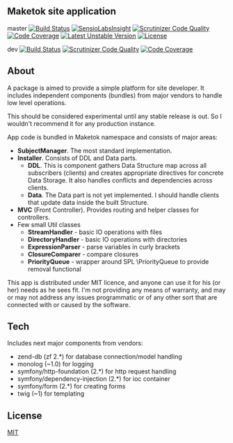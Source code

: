 Maketok site application
------------------------

master
[![Build Status](https://travis-ci.org/SlayerBirden/site.svg?branch=master)](https://travis-ci.org/SlayerBirden/site)
[![SensioLabsInsight](https://insight.sensiolabs.com/projects/4edbf1c9-a4ff-4e8f-868f-05a22af434d8/mini.png)](https://insight.sensiolabs.com/projects/4edbf1c9-a4ff-4e8f-868f-05a22af434d8)
[![Scrutinizer Code Quality](https://scrutinizer-ci.com/g/SlayerBirden/site/badges/quality-score.png?b=master)](https://scrutinizer-ci.com/g/SlayerBirden/site/?branch=master)
[![Code Coverage](https://scrutinizer-ci.com/g/SlayerBirden/site/badges/coverage.png?b=master)](https://scrutinizer-ci.com/g/SlayerBirden/site/?branch=master)
[![Latest Unstable Version](https://poser.pugx.org/maketok/site/v/unstable.svg)](https://packagist.org/packages/maketok/site) 
[![License](https://poser.pugx.org/maketok/site/license.svg)](https://packagist.org/packages/maketok/site)

dev
[![Build Status](https://travis-ci.org/SlayerBirden/site.svg?branch=dev)](https://travis-ci.org/SlayerBirden/site)
[![Scrutinizer Code Quality](https://scrutinizer-ci.com/g/SlayerBirden/site/badges/quality-score.png?b=dev)](https://scrutinizer-ci.com/g/SlayerBirden/site/?branch=dev)
[![Code Coverage](https://scrutinizer-ci.com/g/SlayerBirden/site/badges/coverage.png?b=dev)](https://scrutinizer-ci.com/g/SlayerBirden/site/?branch=dev)

About
-----

A package is aimed to provide a simple platform for site developer.
It includes independent components (bundles) from major vendors to handle low level operations.

This should be considered experimental until any stable release is out. So I wouldn't recommend it for any production instance.

App code is bundled in Maketok namespace and consists of major areas:
- **SubjectManager**. The most standard implementation.
- **Installer**. Consists of DDL and Data parts.
    - **DDL**. This is component gathers Data Structure map across all subscribers (clients) and creates appropriate directives for concrete Data Storage. It also handles conflicts and dependencies across clients.
    - **Data**. The Data part is not yet implemented. I should handle clients that update data inside the built Structure.
- **MVC** (Front Controller). Provides routing and helper classes for controllers.
- Few small Util classes
    - **StreamHandler** - basic IO operations with files
    - **DirectoryHandler** - basic IO operations with directories
    - **ExpressionParser** - parse variables in curly brackets
    - **ClosureComparer** - compare closures
    - **PriorityQueue** - wrapper around SPL \PriorityQueue to provide removal functional

This app is distributed under MIT licence, and anyone can use it for his (or her) needs as he sees fit. I'm not providing any means of warranty, and may or may not address any issues programmatic or of any other sort that are connected with or caused by the software.

Tech
----

Includes next major components from vendors:
- zend-db (zf 2.*) for database connection/model handling
- monolog (~1.0) for logging
- symfony/http-foundation (2.*) for http request handling
- symfony/dependency-injection (2.*) for ioc container
- symfony/form (2.*) for creating forms
- twig (~1) for templating


License
-------

[MIT](http://opensource.org/licenses/MIT)
